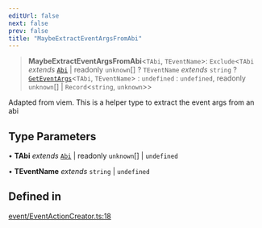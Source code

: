 ```yaml
---
editUrl: false
next: false
prev: false
title: "MaybeExtractEventArgsFromAbi"
---
```


> **MaybeExtractEventArgsFromAbi**\<`TAbi`, `TEventName`\>: `Exclude`\<`TAbi` *extends* [`Abi`](/reference/tevm/utils/type-aliases/abi/) \| readonly `unknown`[] ? `TEventName` *extends* `string` ? [`GetEventArgs`](/reference/tevm/utils/type-aliases/geteventargs/)\<`TAbi`, `TEventName`\> : `undefined` : `undefined`, readonly `unknown`[] \| `Record`\<`string`, `unknown`\>\>

Adapted from viem. This is a helper type to extract the event args from an abi

## Type Parameters

• **TAbi** *extends* [`Abi`](/reference/tevm/utils/type-aliases/abi/) \| readonly `unknown`[] \| `undefined`

• **TEventName** *extends* `string` \| `undefined`

## Defined in

[event/EventActionCreator.ts:18](https://github.com/evmts/tevm-monorepo/blob/main/packages/contract/src/event/EventActionCreator.ts#L18)
